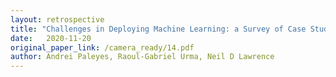 ```yaml
---
layout: retrospective
title: "Challenges in Deploying Machine Learning: a Survey of Case Studies"
date:   2020-11-20
original_paper_link: /camera_ready/14.pdf
author: Andrei Paleyes, Raoul-Gabriel Urma, Neil D Lawrence
---
```

